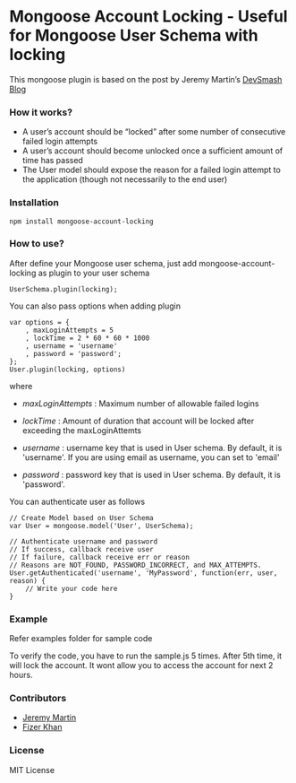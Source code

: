 Mongoose Account Locking - Useful for Mongoose User Schema with locking
========================

This mongoose plugin is based on the post by Jeremy Martin’s [DevSmash Blog](http://devsmash.com/blog/implementing-max-login-attempts-with-mongoose)

### How it works?

- A user’s account should be “locked” after some number of consecutive failed login attempts
- A user’s account should become unlocked once a sufficient amount of time has passed
- The User model should expose the reason for a failed login attempt to the application (though not necessarily to the end user)

### Installation
    npm install mongoose-account-locking

### How to use?

After define your Mongoose user schema, just add mongoose-account-locking as plugin to your user schema

    UserSchema.plugin(locking);

You can also pass options when adding plugin

    var options = {
        , maxLoginAttempts = 5
        , lockTime = 2 * 60 * 60 * 1000
        , username = 'username'
        , password = 'password';
    };
    User.plugin(locking, options)

where

- *maxLoginAttempts* : Maximum number of allowable failed logins

- *lockTime*  :  Amount of duration that account will be locked after exceeding the maxLoginAttemts

- *username* :  username key that is used in User schema. By default, it is 'username'. If you are using email as username, you can set to 'email'

- *password* :  password key that is used in User schema. By default, it is 'password'.


You can authenticate user as follows

    // Create Model based on User Schema
    var User = mongoose.model('User', UserSchema);

    // Authenticate username and password
    // If success, callback receive user
    // If failure, callback receive err or reason
    // Reasons are NOT_FOUND, PASSWORD_INCORRECT, and MAX_ATTEMPTS. 
    User.getAuthenticated('username', 'MyPassword', function(err, user, reason) {
        // Write your code here
    }

### Example

Refer examples folder for sample code

To verify the code, you have to run the sample.js 5 times.
After 5th time, it will lock the account. It wont allow you to access the account for next 2 hours.

### Contributors

- [Jeremy Martin](https://devsmash.com/)
- [Fizer Khan](https://github.com/fizerkhan)

### License

MIT License
